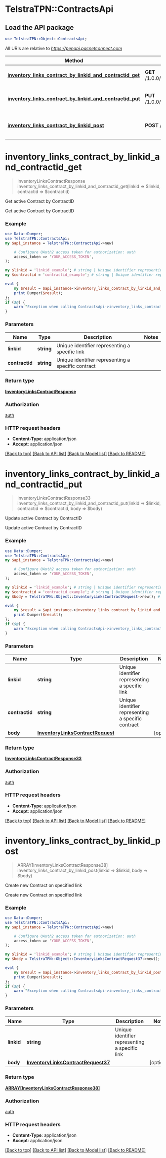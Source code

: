 # TelstraTPN::ContractsApi

## Load the API package
```perl
use TelstraTPN::Object::ContractsApi;
```

All URIs are relative to *https://penapi.pacnetconnect.com*

Method | HTTP request | Description
------------- | ------------- | -------------
[**inventory_links_contract_by_linkid_and_contractid_get**](ContractsApi.md#inventory_links_contract_by_linkid_and_contractid_get) | **GET** /1.0.0/inventory/links/{linkid}/contract/{contractid} | Get active Contract by ContractID
[**inventory_links_contract_by_linkid_and_contractid_put**](ContractsApi.md#inventory_links_contract_by_linkid_and_contractid_put) | **PUT** /1.0.0/inventory/links/{linkid}/contract/{contractid} | Update active Contract by ContractID
[**inventory_links_contract_by_linkid_post**](ContractsApi.md#inventory_links_contract_by_linkid_post) | **POST** /1.0.0/inventory/links/{linkid}/contract | Create new Contract on specified link


# **inventory_links_contract_by_linkid_and_contractid_get**
> InventoryLinksContractResponse inventory_links_contract_by_linkid_and_contractid_get(linkid => $linkid, contractid => $contractid)

Get active Contract by ContractID

Get active Contract by ContractID

### Example 
```perl
use Data::Dumper;
use TelstraTPN::ContractsApi;
my $api_instance = TelstraTPN::ContractsApi->new(

    # Configure OAuth2 access token for authorization: auth
    access_token => 'YOUR_ACCESS_TOKEN',
);

my $linkid = 'linkid_example'; # string | Unique identifier representing a specific link
my $contractid = 'contractid_example'; # string | Unique identifier representing a specific contract

eval { 
    my $result = $api_instance->inventory_links_contract_by_linkid_and_contractid_get(linkid => $linkid, contractid => $contractid);
    print Dumper($result);
};
if ($@) {
    warn "Exception when calling ContractsApi->inventory_links_contract_by_linkid_and_contractid_get: $@\n";
}
```

### Parameters

Name | Type | Description  | Notes
------------- | ------------- | ------------- | -------------
 **linkid** | **string**| Unique identifier representing a specific link | 
 **contractid** | **string**| Unique identifier representing a specific contract | 

### Return type

[**InventoryLinksContractResponse**](InventoryLinksContractResponse.md)

### Authorization

[auth](../README.md#auth)

### HTTP request headers

 - **Content-Type**: application/json
 - **Accept**: application/json

[[Back to top]](#) [[Back to API list]](../README.md#documentation-for-api-endpoints) [[Back to Model list]](../README.md#documentation-for-models) [[Back to README]](../README.md)

# **inventory_links_contract_by_linkid_and_contractid_put**
> InventoryLinksContractResponse33 inventory_links_contract_by_linkid_and_contractid_put(linkid => $linkid, contractid => $contractid, body => $body)

Update active Contract by ContractID

Update active Contract by ContractID

### Example 
```perl
use Data::Dumper;
use TelstraTPN::ContractsApi;
my $api_instance = TelstraTPN::ContractsApi->new(

    # Configure OAuth2 access token for authorization: auth
    access_token => 'YOUR_ACCESS_TOKEN',
);

my $linkid = 'linkid_example'; # string | Unique identifier representing a specific link
my $contractid = 'contractid_example'; # string | Unique identifier representing a specific contract
my $body = TelstraTPN::Object::InventoryLinksContractRequest->new(); # InventoryLinksContractRequest | 

eval { 
    my $result = $api_instance->inventory_links_contract_by_linkid_and_contractid_put(linkid => $linkid, contractid => $contractid, body => $body);
    print Dumper($result);
};
if ($@) {
    warn "Exception when calling ContractsApi->inventory_links_contract_by_linkid_and_contractid_put: $@\n";
}
```

### Parameters

Name | Type | Description  | Notes
------------- | ------------- | ------------- | -------------
 **linkid** | **string**| Unique identifier representing a specific link | 
 **contractid** | **string**| Unique identifier representing a specific contract | 
 **body** | [**InventoryLinksContractRequest**](InventoryLinksContractRequest.md)|  | [optional] 

### Return type

[**InventoryLinksContractResponse33**](InventoryLinksContractResponse33.md)

### Authorization

[auth](../README.md#auth)

### HTTP request headers

 - **Content-Type**: application/json
 - **Accept**: application/json

[[Back to top]](#) [[Back to API list]](../README.md#documentation-for-api-endpoints) [[Back to Model list]](../README.md#documentation-for-models) [[Back to README]](../README.md)

# **inventory_links_contract_by_linkid_post**
> ARRAY[InventoryLinksContractResponse38] inventory_links_contract_by_linkid_post(linkid => $linkid, body => $body)

Create new Contract on specified link

Create new Contract on specified link

### Example 
```perl
use Data::Dumper;
use TelstraTPN::ContractsApi;
my $api_instance = TelstraTPN::ContractsApi->new(

    # Configure OAuth2 access token for authorization: auth
    access_token => 'YOUR_ACCESS_TOKEN',
);

my $linkid = 'linkid_example'; # string | Unique identifier representing a specific link
my $body = TelstraTPN::Object::InventoryLinksContractRequest37->new(); # InventoryLinksContractRequest37 | 

eval { 
    my $result = $api_instance->inventory_links_contract_by_linkid_post(linkid => $linkid, body => $body);
    print Dumper($result);
};
if ($@) {
    warn "Exception when calling ContractsApi->inventory_links_contract_by_linkid_post: $@\n";
}
```

### Parameters

Name | Type | Description  | Notes
------------- | ------------- | ------------- | -------------
 **linkid** | **string**| Unique identifier representing a specific link | 
 **body** | [**InventoryLinksContractRequest37**](InventoryLinksContractRequest37.md)|  | [optional] 

### Return type

[**ARRAY[InventoryLinksContractResponse38]**](InventoryLinksContractResponse38.md)

### Authorization

[auth](../README.md#auth)

### HTTP request headers

 - **Content-Type**: application/json
 - **Accept**: application/json

[[Back to top]](#) [[Back to API list]](../README.md#documentation-for-api-endpoints) [[Back to Model list]](../README.md#documentation-for-models) [[Back to README]](../README.md)

